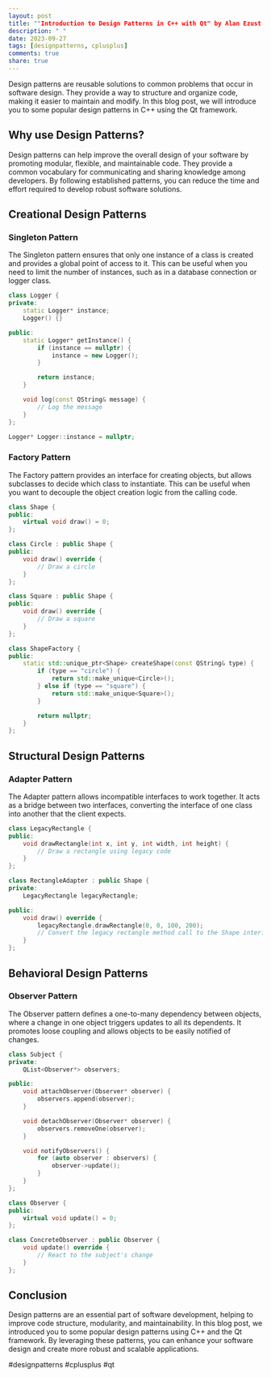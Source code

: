 ```yaml
---
layout: post
title: ""Introduction to Design Patterns in C++ with Qt" by Alan Ezust and Paul Ezust"
description: " "
date: 2023-09-27
tags: [designpatterns, cplusplus]
comments: true
share: true
---
```


Design patterns are reusable solutions to common problems that occur in software design. They provide a way to structure and organize code, making it easier to maintain and modify. In this blog post, we will introduce you to some popular design patterns in C++ using the Qt framework.

## Why use Design Patterns?

Design patterns can help improve the overall design of your software by promoting modular, flexible, and maintainable code. They provide a common vocabulary for communicating and sharing knowledge among developers. By following established patterns, you can reduce the time and effort required to develop robust software solutions.

## Creational Design Patterns

### Singleton Pattern

The Singleton pattern ensures that only one instance of a class is created and provides a global point of access to it. This can be useful when you need to limit the number of instances, such as in a database connection or logger class.

```cpp
class Logger {
private:
    static Logger* instance;
    Logger() {}

public:
    static Logger* getInstance() {
        if (instance == nullptr) {
            instance = new Logger();
        }

        return instance;
    }

    void log(const QString& message) {
        // Log the message
    }
};

Logger* Logger::instance = nullptr;
```

### Factory Pattern

The Factory pattern provides an interface for creating objects, but allows subclasses to decide which class to instantiate. This can be useful when you want to decouple the object creation logic from the calling code.

```cpp
class Shape {
public:
    virtual void draw() = 0;
};

class Circle : public Shape {
public:
    void draw() override {
        // Draw a circle
    }
};

class Square : public Shape {
public:
    void draw() override {
        // Draw a square
    }
};

class ShapeFactory {
public:
    static std::unique_ptr<Shape> createShape(const QString& type) {
        if (type == "circle") {
            return std::make_unique<Circle>();
        } else if (type == "square") {
            return std::make_unique<Square>();
        }

        return nullptr;
    }
};
```

## Structural Design Patterns

### Adapter Pattern

The Adapter pattern allows incompatible interfaces to work together. It acts as a bridge between two interfaces, converting the interface of one class into another that the client expects.

```cpp
class LegacyRectangle {
public:
    void drawRectangle(int x, int y, int width, int height) {
        // Draw a rectangle using legacy code
    }
};

class RectangleAdapter : public Shape {
private:
    LegacyRectangle legacyRectangle;

public:
    void draw() override {
        legacyRectangle.drawRectangle(0, 0, 100, 200);
        // Convert the legacy rectangle method call to the Shape interface
    }
};
```

## Behavioral Design Patterns

### Observer Pattern

The Observer pattern defines a one-to-many dependency between objects, where a change in one object triggers updates to all its dependents. It promotes loose coupling and allows objects to be easily notified of changes.

```cpp
class Subject {
private:
    QList<Observer*> observers;

public:
    void attachObserver(Observer* observer) {
        observers.append(observer);
    }

    void detachObserver(Observer* observer) {
        observers.removeOne(observer);
    }

    void notifyObservers() {
        for (auto observer : observers) {
            observer->update();
        }
    }
};

class Observer {
public:
    virtual void update() = 0;
};

class ConcreteObserver : public Observer {
    void update() override {
        // React to the subject's change
    }
};
```

## Conclusion

Design patterns are an essential part of software development, helping to improve code structure, modularity, and maintainability. In this blog post, we introduced you to some popular design patterns using C++ and the Qt framework. By leveraging these patterns, you can enhance your software design and create more robust and scalable applications.

#designpatterns #cplusplus #qt